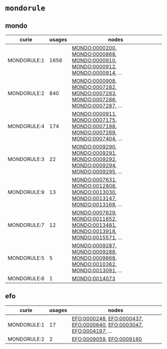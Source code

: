 # `mondorule`

## mondo

| curie       |   usages | nodes                                                                                                                                                                                                                                                                                                                          |
|-------------|----------|--------------------------------------------------------------------------------------------------------------------------------------------------------------------------------------------------------------------------------------------------------------------------------------------------------------------------------|
| MONDORULE:1 |     1656 | [MONDO:0000200](http://purl.obolibrary.org/obo/MONDO_0000200), [MONDO:0000868](http://purl.obolibrary.org/obo/MONDO_0000868), [MONDO:0000910](http://purl.obolibrary.org/obo/MONDO_0000910), [MONDO:0000912](http://purl.obolibrary.org/obo/MONDO_0000912), [MONDO:0000914](http://purl.obolibrary.org/obo/MONDO_0000914), ... |
| MONDORULE:2 |      840 | [MONDO:0000908](http://purl.obolibrary.org/obo/MONDO_0000908), [MONDO:0007282](http://purl.obolibrary.org/obo/MONDO_0007282), [MONDO:0007283](http://purl.obolibrary.org/obo/MONDO_0007283), [MONDO:0007286](http://purl.obolibrary.org/obo/MONDO_0007286), [MONDO:0007287](http://purl.obolibrary.org/obo/MONDO_0007287), ... |
| MONDORULE:4 |      174 | [MONDO:0000911](http://purl.obolibrary.org/obo/MONDO_0000911), [MONDO:0007175](http://purl.obolibrary.org/obo/MONDO_0007175), [MONDO:0007198](http://purl.obolibrary.org/obo/MONDO_0007198), [MONDO:0007269](http://purl.obolibrary.org/obo/MONDO_0007269), [MONDO:0007404](http://purl.obolibrary.org/obo/MONDO_0007404), ... |
| MONDORULE:3 |       22 | [MONDO:0009290](http://purl.obolibrary.org/obo/MONDO_0009290), [MONDO:0009291](http://purl.obolibrary.org/obo/MONDO_0009291), [MONDO:0009292](http://purl.obolibrary.org/obo/MONDO_0009292), [MONDO:0009294](http://purl.obolibrary.org/obo/MONDO_0009294), [MONDO:0009295](http://purl.obolibrary.org/obo/MONDO_0009295), ... |
| MONDORULE:9 |       13 | [MONDO:0007631](http://purl.obolibrary.org/obo/MONDO_0007631), [MONDO:0012808](http://purl.obolibrary.org/obo/MONDO_0012808), [MONDO:0013030](http://purl.obolibrary.org/obo/MONDO_0013030), [MONDO:0013147](http://purl.obolibrary.org/obo/MONDO_0013147), [MONDO:0013168](http://purl.obolibrary.org/obo/MONDO_0013168), ... |
| MONDORULE:7 |       12 | [MONDO:0007629](http://purl.obolibrary.org/obo/MONDO_0007629), [MONDO:0011652](http://purl.obolibrary.org/obo/MONDO_0011652), [MONDO:0013481](http://purl.obolibrary.org/obo/MONDO_0013481), [MONDO:0013918](http://purl.obolibrary.org/obo/MONDO_0013918), [MONDO:0015571](http://purl.obolibrary.org/obo/MONDO_0015571), ... |
| MONDORULE:5 |        5 | [MONDO:0009287](http://purl.obolibrary.org/obo/MONDO_0009287), [MONDO:0009288](http://purl.obolibrary.org/obo/MONDO_0009288), [MONDO:0009868](http://purl.obolibrary.org/obo/MONDO_0009868), [MONDO:0010362](http://purl.obolibrary.org/obo/MONDO_0010362), [MONDO:0013091](http://purl.obolibrary.org/obo/MONDO_0013091), ... |
| MONDORULE:6 |        1 | [MONDO:0014073](http://purl.obolibrary.org/obo/MONDO_0014073)                                                                                                                                                                                                                                                                  |

## efo

| curie       |   usages | nodes                                                                                                                                                                                                                                                                        |
|-------------|----------|------------------------------------------------------------------------------------------------------------------------------------------------------------------------------------------------------------------------------------------------------------------------------|
| MONDORULE:1 |       17 | [EFO:0000248](http://www.ebi.ac.uk/efo/EFO_0000248), [EFO:0000437](http://www.ebi.ac.uk/efo/EFO_0000437), [EFO:0000640](http://www.ebi.ac.uk/efo/EFO_0000640), [EFO:0003047](http://www.ebi.ac.uk/efo/EFO_0003047), [EFO:0004197](http://www.ebi.ac.uk/efo/EFO_0004197), ... |
| MONDORULE:2 |        2 | [EFO:0009059](http://www.ebi.ac.uk/efo/EFO_0009059), [EFO:0009160](http://www.ebi.ac.uk/efo/EFO_0009160)                                                                                                                                                                     |

